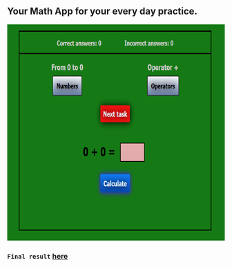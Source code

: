 ## Your Math App for your every day practice.

<img src="img/Maths.PNG" width="800" height="500">

### `Final result` <a href="https://maths-exercises.surge.sh/" target="_blank">here</a>
